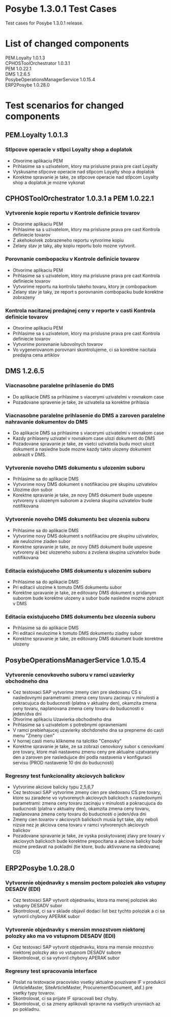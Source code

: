 ﻿# Posybe 1.3.0.1 Test Cases

Test cases for Posybe 1.3.0.1 release.

# List of changed components

PEM.Loyalty 1.0.1.3<br>
CPHOSToolOrchestrator 1.0.3.1<br>
PEM 1.0.22.1<br>
DMS 1.2.6.5<br>
PosybeOperationsManagerService 1.0.15.4<br>
ERP2Posybe 1.0.28.0

# Test scenarios for changed components

## PEM.Loyalty 1.0.1.3
### Stlpcove operacie v stlpci Loyalty shop a doplatok
- Otvorime aplikaciu PEM
- Prihlasime sa s uzivatelom, ktory ma prislusne prava pre cast Loyalty
- Vyskusame stlpcove operacie nad stlpcom Loyalty shop a doplatok
- Korektne spravanie je take, ze stlpcove operacie nad stlpcom Loyalty shop a doplatok je mozne vykonat

## CPHOSToolOrchestrator 1.0.3.1 a PEM 1.0.22.1
### Vytvorenie kopie reportu v Kontrole definicie tovarov
- Otvorime aplikaciu PEM
- Prihlasime sa s uzivatelom, ktory ma prislusne prava pre cast Kontrola definiecie tovarov
- Z akehokolvek zobrazeneho reportu vytvorime kopiu
- Zelany stav je taky, aby kopiu reportu bolo mozne vytvorit.

### Porovnanie combopacku v Kontrole definicie tovarov
- Otvorime aplikaciu PEM
- Prihlasime sa s uzivatelom, ktory ma prislusne prava pre cast Kontrola definiecie tovarov
- Vytvorime reportu na kontrolu takeho tovaru, ktory je combopackom
- Zelany stav je taky, ze report s porovnanim combopacku bude korektne zobrazeny

### Kontrola nacitanej predajnej ceny v reporte v casti Kontrola definicie tovarov
- Otvorime aplikaciu PEM
- Prihlasime sa s uzivatelom, ktory ma prislusne prava pre cast Kontrola definiecie tovarov
- Vytvorime porovnanie lubovolnych tovarov
- Vo vygenerovanom porovnani skontrolujeme, ci sa korektne nacitala predajna cena artiklov


## DMS 1.2.6.5
### Viacnasobne paralelne prihlasenie do DMS
- Do aplikacie DMS sa prihlasime s viacerymi uzivatelmi v rovnakom case
- Pozadovane spravenie je take, ze uzivatelia sa korektne prihlasia

### Viacnasobne paralelne prihlasenie do DMS a zaroven paralelne nahravanie dokumentov do DMS
- Do aplikacie DMS sa prihlasime s viacerymi uzivatelmi v rovnakom case
- Kazdy prihlaseny uzivatel v rovnakom case ulozi dokument do DMS
- Pozadovane spravanie je take, ze vsetci uzivatelia budu moct ulozit dokument a nasledne bude mozne kazdy takto ulozeny dokument zobrazit v DMS.

### Vytvorenie noveho DMS dokumentu s ulozenim suboru
- Prihlasime sa do aplikacie DMS
- Vytvorime novy DMS dokument s notifikaciou pre skupinu uzivatelov
- Ulozime don subor
- Korektne spravanie je take, ze novy DMS dokument bude uspesne vytvoreny s ulozenym suborom a zvolena skupina uzivatelov bude notifikovana

### Vytvorenie noveho DMS dokumentu bez ulozenia suboru
- Prihlasime sa do aplikacie DMS
- Vytvorime novy DMS dokument s notifikaciou pre skupinu uzivatelov, ale neulozime ziaden subor
- Korektne spravanie je take, ze novy DMS dokument bude uspesne vytvoreny aj bez ulozeneho suboru a zvolena skupina uzivatelov bude notifikovana

### Editacia existujuceho DMS dokumentu s ulozenim suboru
- Prihlasime sa do aplikacie DMS
- Pri editacii ulozime k tomuto DMS dokumentu subor
- Korektne spravanie je take, ze editovany DMS dokument s pridanym suborom bude korektne ulozeny a subor bude nasledne mozne zobrazit v DMS

### Editacia existujuceho DMS dokumentu bez ulozenia suboru
- Prihlasime sa do aplikacie DMS
- Pri editacii neulozime k tomuto DMS dokumentu ziadny subor
- Korektne spravanie je take, ze editovany DMS dokument bude korektne ulozeny

## PosybeOperationsManagerService 1.0.15.4
### Vytvorenie cenovkoveho suboru v ramci uzavierky obchodneho dna
- Cez testovaci SAP vytvorime zmeny cien pre sledovanu CS s nasledovnymi parametrami: zmena ceny tovaru zacinaju v minulosti a pokracujuca do buducnosti (platna v aktualny den), okamzita zmena ceny tovaru, naplanovana zmena ceny tovaru do buducnosti o jeden/dva dni
- Otvorime aplikaciu Uzavierka obchodneho dna
- Prihlasime sa s uzivatelom s potrebnymi opravneniami
- V ramci prebiehajucej uzavierky obchdoneho dna sa prepneme do casti menu "Zmeny cien"
- V hornej casti menu klikneme na talcitko "Cenovky"
- Korektne spravanie je take, ze sa zobrazi cenovkovy subor s cenovkami pre tovary, ktore mali nastavenu zmenu ceny pre aktualne uzatvarany den a zaroven pre nasledujuce dni podla nastavenia v konfiguracii servisu (PROD nastavenie 10 dni do buducnosti)

### Regresny test funkcionality akciovych balickov
- Vytvorime akciove balicky typu 2,5,6,7
- Cez testovaci SAP vytvorime zmeny cien pre sledovanu CS pre tovary, ktore su zaradene vo vytvorenych akciovych balickoch s nasledovnymi parametrami: zmena ceny tovaru zacinaju v minulosti a pokracujuca do buducnosti (platna v aktualny den), okamzita zmena ceny tovaru, naplanovana zmena ceny tovaru do buducnosti o jeden/dva dni
- Zmeny cien tovarov v akciovych balickoch musia byt take, aby neboli nizsie nez je akciova cena tovaru v ramci vytvorenych akciovych balickov
- Pozadovane spravanie je take, ze vyska poskytovanej zlavy pre tovary v akciovych balickoch bude korektne prepocitana a akciove balicky bude mozne predavat na pokladni (tie ktore, budu aktivovane na sledovanej CS)

## ERP2Posybe 1.0.28.0
### Vytvorenie objednavky s mensim poctom poloziek ako vstupny DESADV (EDI)
- Cez testovaci SAP vytvorit objednavku, ktora ma menej poloziek ako vstupny DESADV subor
- Skontrolovat, ci sa v sklade objavil dodaci list bez tychto poloziak a ci sa vytvoril chybovy APERAK subor

### Vytvorenie objednavky s mensim mnozstvom niektorej polozky ako ma vo vstupnom DESADV (EDI)
- Cez testovaci SAP vytvorit objednavku, ktora ma mensie mnozstvo niektorej polozky ako vo vstupnom DESADV subore
- Skontrolovat, ci sa vytvoril chybovy APERAK subor

### Regresny test spracovania interface
- Poslat na testovacie pracovisko vsetky aktualne pouzivane IF v produkcii (ArticleMaster, SiteArticleMaster, ProcurementDocument, atď.) pre vsetky typy tovarov. 
- Skontrolovat, ci sa prijate IF spracovali bez chyby. 
- Skontrolovat, ci sa zmeny aplikovali spravne na vsetkych urovniach az po pokladnu. 